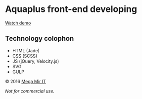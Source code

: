 # Aquaplus front-end developing
[Watch demo](https://whyamiscott.github.io/aquaplus/)

## Technology colophon
* HTML (Jade)
* CSS (SCSS)
* JS (jQuery, Velocity.js)
* SVG
* GULP

© 2016 [Mega Mir IT](http://mmit.ru)

*Not for commercial use.*
